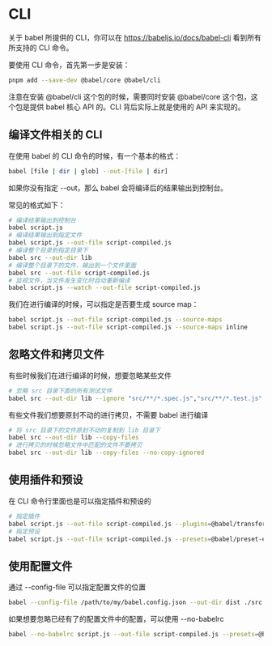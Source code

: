# CLI

关于 babel 所提供的 CLI，你可以在 https://babeljs.io/docs/babel-cli 看到所有所支持的 CLI 命令。

要使用 CLI 命令，首先第一步是安装：

```bash
pnpm add --save-dev @babel/core @babel/cli
```

注意在安装 @babel/cli 这个包的时候，需要同时安装 @babel/core 这个包，这个包是提供 babel 核心 API 的。CLI 背后实际上就是使用的 API 来实现的。



## 编译文件相关的 CLI

在使用 babel 的 CLI 命令的时候，有一个基本的格式：

```bash
babel [file | dir | glob] --out-[file | dir]
```

如果你没有指定 --out，那么 babel 会将编译后的结果输出到控制台。

常见的格式如下：

```bash
# 编译结果输出到控制台
babel script.js 
# 编译结果输出到指定文件
babel script.js --out-file script-compiled.js 
# 编译整个目录到指定目录下
babel src --out-dir lib
# 编译整个目录下的文件，输出到一个文件里面
babel src --out-file script-compiled.js
# 监视文件，当文件发生变化时自动重新编译
babel script.js --watch --out-file script-compiled.js 
```

我们在进行编译的时候，可以指定是否要生成 source map：

```bash
babel script.js --out-file script-compiled.js --source-maps
babel script.js --out-file script-compiled.js --source-maps inline
```



## 忽略文件和拷贝文件

有些时候我们在进行编译的时候，想要忽略某些文件

```bash
# 忽略 src 目录下面的所有测试文件
babel src --out-dir lib --ignore "src/**/*.spec.js","src/**/*.test.js"
```

有些文件我们想要原封不动的进行拷贝，不需要 babel 进行编译

```bash
# 将 src 目录下的文件原封不动的复制到 lib 目录下
babel src --out-dir lib --copy-files 
# 进行拷贝的时候忽略文件中匹配的文件不要拷贝
babel src --out-dir lib --copy-files --no-copy-ignored
```



## 使用插件和预设

在 CLI 命令行里面也是可以指定插件和预设的

```bash
# 指定插件
babel script.js --out-file script-compiled.js --plugins=@babel/transform-class-properties,@babel/transform-modules-amd
# 指定预设
babel script.js --out-file script-compiled.js --presets=@babel/preset-env,@babel/flow
```



## 使用配置文件

通过 --config-file 可以指定配置文件的位置

```bash
babel --config-file /path/to/my/babel.config.json --out-dir dist ./src
```

如果想要忽略已经有了的配置文件中的配置，可以使用 --no-babelrc

```bash
babel --no-babelrc script.js --out-file script-compiled.js --presets=@babel/preset-env,@babel/preset-react
```

